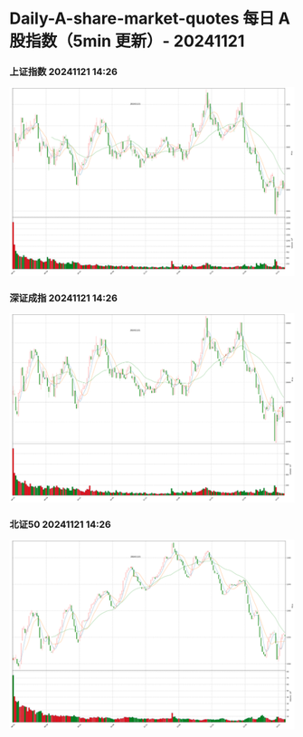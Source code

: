 
# Daily-A-share-market-quotes 每日 A 股指数（5min 更新）- 20241121

### 上证指数 20241121 14:26
![](./fig/2024/11/20241121-sh000001.png)

### 深证成指 20241121 14:26
![](./fig/2024/11/20241121-sz399001.png)

### 北证50 20241121 14:26
![](./fig/2024/11/20241121-bj899050.png)
